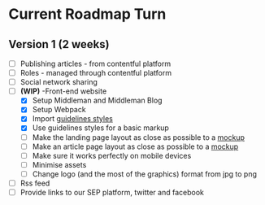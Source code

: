 # Current Roadmap Turn

## Version 1 (2 weeks)
- [ ] Publishing articles - from contentful platform
- [ ] Roles - managed through contentful platform
- [ ] Social network sharing
- [ ] **(WIP)** -Front-end website
  - [x] Setup Middleman and Middleman Blog
  - [x] Setup Webpack
  - [x] Import [guidelines styles](https://github.com/saberespoder/sep-guidelines)
  - [x] Use guidelines styles for a basic markup
  - [ ] Make the landing page layout as close as possible to a [mockup](https://github.com/saberespoder/officespace/raw/master/sepcontent/Screen%20Shot%202017-02-15%20at%2023.32.01.png)
  - [ ] Make an article page layout as close as possible to a [mockup](https://github.com/saberespoder/officespace/raw/master/sepcontent/Screen%20Shot%202017-02-15%20at%2023.31.52.png)
  - [ ] Make sure it works perfectly on mobile devices
  - [ ] Minimise assets
  - [ ] Change logo (and the most of the graphics) format from jpg to png
- [ ] Rss feed
- [ ] Provide links to our SEP platform, twitter and facebook
